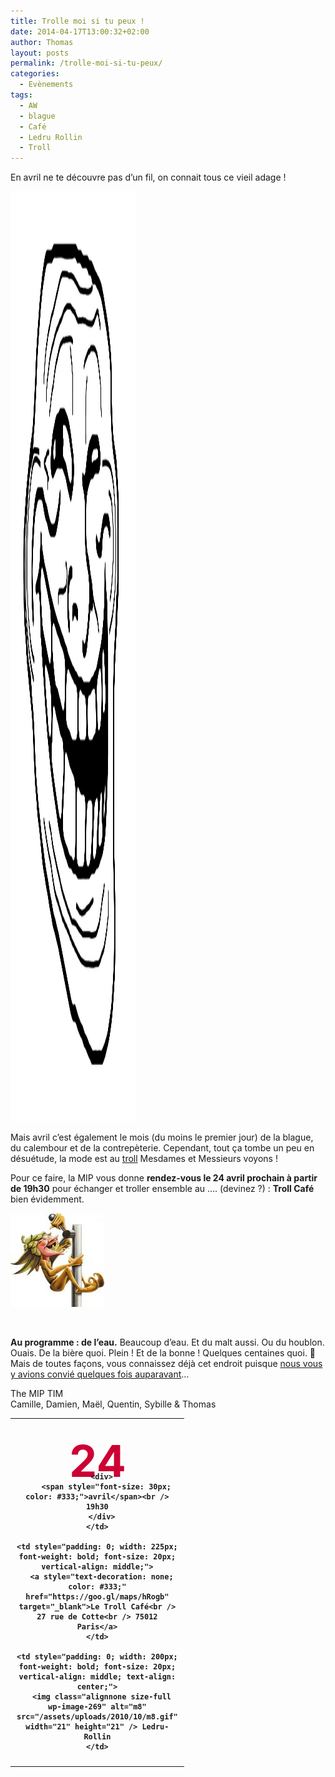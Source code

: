 ```yaml
---
title: Trolle moi si tu peux !
date: 2014-04-17T13:00:32+02:00
author: Thomas
layout: posts
permalink: /trolle-moi-si-tu-peux/
categories:
  - Evènements
tags:
  - AW
  - blague
  - Café
  - Ledru Rollin
  - Troll
---
```

En avril ne te découvre pas d&#8217;un fil, on connait tous ce vieil adage !

<img class="alignleft" alt="Famous-characters-Troll-face-Troll-face-poker-45046" src="/assets/uploads/2014/04/Famous-characters-Troll-face-Troll-face-poker-45046.png" width="200" height="1488" /> 

Mais avril c&#8217;est également le mois (du moins le premier jour) de la blague, du calembour et de la contrepèterie. Cependant, tout ça tombe un peu en désuétude, la mode est au [troll](https://fr.wikipedia.org/wiki/Troll_(Internet) "troll") Mesdames et Messieurs voyons !

Pour ce faire, la MIP vous donne **rendez-vous le 24 avril prochain à partir de 19h30** pour échanger et troller ensemble au &#8230;. (devinez ?) : **Troll Café** bien évidemment.

<img class="alignright" style="font-family: 'Open Sans', sans-serif; font-size: 15px; line-height: 24.299999237060547px; font-style: normal; font-variant: normal;" alt="biere-pression-verre-cuvee-des-trolls-bar-rugby-paris" src="/assets/uploads/2014/04/biere-pression-verre-cuvee-des-trolls-bar-rugby-paris-150x150.jpg" width="150" height="150" /> 

&nbsp;

**Au programme : de l&#8217;eau.** Beaucoup d&#8217;eau. Et du malt aussi. Ou du houblon. Ouais. De la bière quoi. Plein ! Et de la bonne ! Quelques centaines quoi. 🙂 Mais de toutes façons, vous connaissez déjà cet endroit puisque <a href="/?s=troll" target="_blank">nous vous y avions convié quelques fois auparavant</a>&#8230;

The MIP TIM  
Camille, Damien, Maël, Quentin, Sybille & Thomas

<table>
  <tr>
    <td style="padding: 10px; width: 120px; font-weight: bold; vertical-align: middle; text-align: center;">
      <div style="height: 45px; font-size: 70px; color: #cc0033; margin-top: 15px;">
        24
      </div>
      
      <div>
        <span style="font-size: 30px; color: #333;">avril</span><br /> 19h30
      </div>
    </td>
    
    <td style="padding: 0; width: 225px; font-weight: bold; font-size: 20px; vertical-align: middle;">
      <a style="text-decoration: none; color: #333;" href="https://goo.gl/maps/hRogb" target="_blank">Le Troll Café<br /> 27 rue de Cotte<br /> 75012 Paris</a>
    </td>
    
    <td style="padding: 0; width: 200px; font-weight: bold; font-size: 20px; vertical-align: middle; text-align: center;">
      <img class="alignnone size-full wp-image-269" alt="m8" src="/assets/uploads/2010/10/m8.gif" width="21" height="21" /> Ledru-Rollin
    </td>
  </tr>
</table>

&nbsp;
